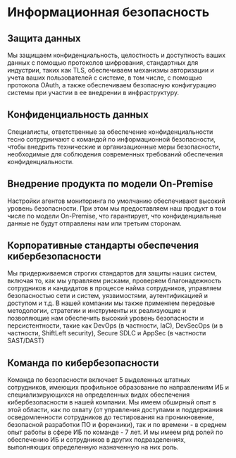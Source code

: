 # Информационная безопасность

## Защита данных
Мы защищаем конфиденциальность, целостность и доступность ваших данных с помощью протоколов шифрования, стандартных для индустрии, таких как TLS, обеспечиваем механизмы авторизации и учета ваших пользователей с системе, в том числе, с помощью протокола OAuth, а также обеспечиваем безопасную конфигурацию системы при участии в ее внедрении в инфраструктуру.

## Конфиденциальность данных
Специалисты, ответственные за обеспечение конфиденциальности тесно сотрудничают с командой по информационной безопасности, чтобы внедрить технические и организационные меры безопасности, необходимые для соблюдения современных требований обеспечения конфиденциальности.

## Внедрение продукта по модели On-Premise
Настройки агентов мониторинга по умолчанию обеспечивают высокий уровень безопасности. При этом мы предоставляем наш продукт в том числе по модели On-Premise, что гарантирует, что конфиденциальные данные не будут отправлены нам или третьим сторонам.

## Корпоративные стандарты обеспечения кибербезопасности
Мы придерживаемся строгих стандартов для защиты наших систем, включая то, как мы управляем рисками, проверяем благонадежность сотрудников и кандидатов в процессе найма сотрудников, управляем безопасностью сети и систем, уязвимостями, аутентификацией и доступом и т.д. В нашей компании мы также применяем передовые методологии, стратегии и инструменты их реализующие и позволяющие нам обеспечить высокий уровень безопасности и персистентности, такие как DevOps (в частности, IaC), DevSecOps (и в частности, ShiftLeft security), Secure SDLC и AppSec (в частности SAST/DAST)

## Команда по кибербезопасности
Команда по безопасности включает 5 выделенных штатных сотрудников, имеющих профильное образование по направлениям ИБ и специализирующихся на определенных видах обеспечения кибербезопасности в нашей компании.
Мы имеем обширный опыт в этой области, как по охвату (от управления доступами и поддержания осведомленности сотрудников до тестирования на проникновение, безопасной разработки ПО и форензики), так и по времени - в среднем опыт работы в сфере ИБ по команде - 7 лет. И мы имеем ряд ролей по обеспечению ИБ и сотрудников в других подразделениях, выполняющих определенную назначенную на них роль.